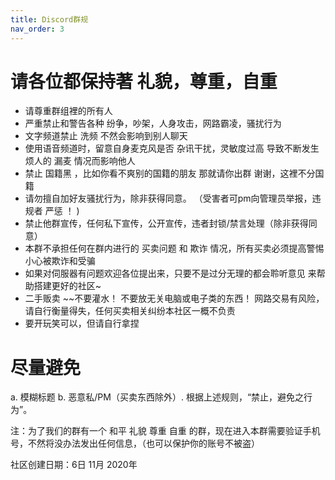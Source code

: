 ```yaml
---
title: Discord群规
nav_order: 3
---
```


# 请各位都保持著 礼貌，尊重，自重
 - 请尊重群组裡的所有人
 - 严重禁止和警告各种 纷争，吵架，人身攻击，网路霸凌，骚扰行为
 - 文字频道禁止 洗频 不然会影响到别人聊天
 - 使用语音频道时，留意自身麦克风是否 杂讯干扰，灵敏度过高 导致不断发生烦人的 漏麦 情况而影响他人
 - 禁止 国籍黑 ，比如你看不爽别的国籍的朋友 那就请你出群 谢谢，这裡不分国籍
 - 请勿擅自加好友骚扰行为，除非获得同意。 （受害者可pm向管理员举报，违规者 严惩 ！ )
 - 禁止他群宣传，任何私下宣传，公开宣传，违者封锁/禁言处理（除非获得同意）
 - 本群不承担任何在群内进行的 买卖问题 和 欺诈 情况，所有买卖必须提高警惕小心被欺诈和受骗
 - 如果对伺服器有问题欢迎各位提出来，只要不是过分无理的都会聆听意见 来帮助搭建更好的社区~
 - 二手贩卖 ~~不要灌水！ 不要放无关电脑或电子类的东西！ 网路交易有风险，请自行衡量得失，任何买卖相关纠纷本社区一概不负责
 - 要开玩笑可以，但请自行拿捏

# 尽量避免
a. 模糊标题
b. 恶意私/PM（买卖东西除外）. 根据上述规则，“禁止，避免之行为”。

注：为了我们的群有一个 和平 礼貌 尊重 自重 的群，现在进入本群需要验证手机号，不然将没办法发出任何信息，（也可以保护你的账号不被盗）

社区创建日期：6日 11月 2020年
